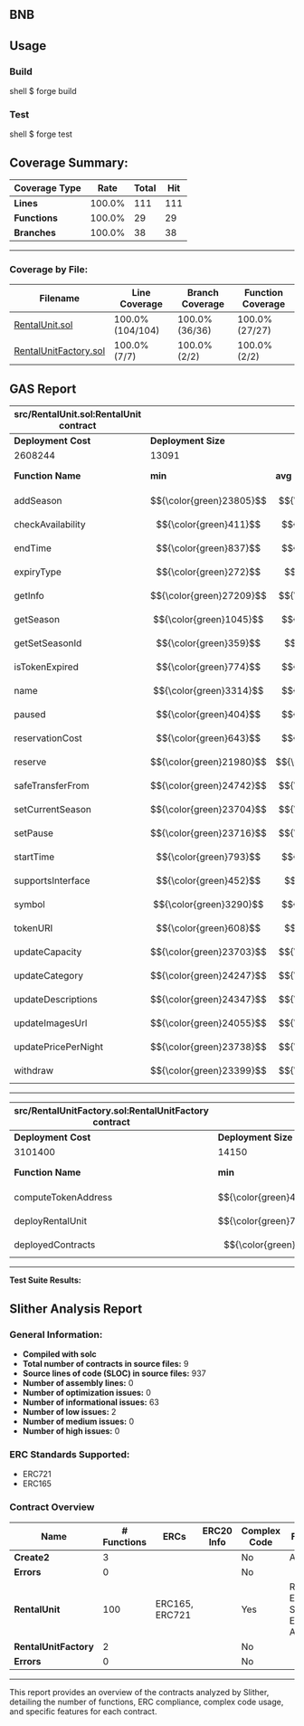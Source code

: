 ## BNB

## Usage

### Build

shell
$ forge build


### Test

shell
$ forge test


## Coverage Summary:

| Coverage Type    | Rate   | Total | Hit   |
|------------------|--------|-------|-------|
| **Lines**        | 100.0% | 111   | 111   |
| **Functions**    | 100.0% | 29    | 29    |
| **Branches**     | 100.0% | 38    | 38    |

---

### Coverage by File:

| Filename               | Line Coverage | Branch Coverage | Function Coverage |
|------------------------|---------------|------------------|-------------------|
| [RentalUnit.sol](coverage/src/src/RentalUnit.sol.gcov.html)    | 100.0% (104/104) | 100.0% (36/36)  | 100.0% (27/27)   |
| [RentalUnitFactory.sol](coverage/src/src/RentalUnitFactory.sol.gcov.html) | 100.0% (7/7)   | 100.0% (2/2)    | 100.0% (2/2)     |

## GAS Report
| src/RentalUnit.sol:RentalUnit contract |                 |        |        |        |         |
|----------------------------------------|-----------------|--------|--------|--------|---------|
| **Deployment Cost**                    | **Deployment Size** |        |        |        |         |
| 2608244                              | 13091         |        |        |        |         |
| **Function Name**                      | **min** | **avg** | **median** | **max** | **# calls** |
| addSeason                            | $${\color{green}23805}$$ | $${\color{orange}90726}$$ | $${\color{orange}112993}$$  | $${\color{red}112993}$$ | 20      |
| checkAvailability                    | $${\color{green}411}$$   | $${\color{orange}2707}$$  | $${\color{orange}1940}$$    | $${\color{red}9182}$$   | 14      |
| endTime                              | $${\color{green}837}$$   | $${\color{orange}1204}$$  | $${\color{orange}837}$$    | $${\color{red}2674}$$   | 5       |
| expiryType                           | $${\color{green}272}$$   | $${\color{orange}272}$$   | $${\color{orange}272}$$    | $${\color{red}272}$$    | 1       |
| getInfo                              | $${\color{green}27209}$$ | $${\color{orange}27542}$$ | $${\color{orange}27209}$$  | $${\color{red}29209}$$  | 6       |
| getSeason                            | $${\color{green}1045}$$  | $${\color{orange}1045}$$  | $${\color{orange}1045}$$   | $${\color{red}1045}$$   | 1       |
| getSetSeasonId                       | $${\color{green}359}$$   | $${\color{orange}359}$$   | $${\color{orange}359}$$    | $${\color{red}359}$$    | 1       |
| isTokenExpired                       | $${\color{green}774}$$   | $${\color{orange}1229}$$  | $${\color{orange}774}$$    | $${\color{red}2597}$$   | 4       |
| name                                 | $${\color{green}3314}$$  | $${\color{orange}3314}$$  | $${\color{orange}3314}$$   | $${\color{red}3314}$$   | 1       |
| paused                               | $${\color{green}404}$$   | $${\color{orange}1070}$$  | $${\color{orange}404}$$    | $${\color{red}2404}$$   | 6       |
| reservationCost                      | $${\color{green}643}$$   | $${\color{orange}2518}$$  | $${\color{orange}2643}$$   | $${\color{red}2643}$$   | 16      |
| reserve                              | $${\color{green}21980}$$ | $${\color{orange}119581}$$ | $${\color{orange}147483}$$ | $${\color{red}195943}$$ | 19      |
| safeTransferFrom                     | $${\color{green}24742}$$ | $${\color{orange}24742}$$ | $${\color{orange}24742}$$  | $${\color{red}24742}$$  | 1       |
| setCurrentSeason                     | $${\color{green}23704}$$ | $${\color{orange}50609}$$ | $${\color{orange}54244}$$  | $${\color{red}54244}$$  | 15      |
| setPause                             | $${\color{green}23716}$$ | $${\color{orange}35028}$$ | $${\color{orange}25938}$$  | $${\color{red}47572}$$  | 9       |
| startTime                            | $${\color{green}793}$$   | $${\color{orange}1160}$$  | $${\color{orange}793}$$    | $${\color{red}2630}$$   | 5       |
| supportsInterface                    | $${\color{green}452}$$   | $${\color{orange}532}$$   | $${\color{orange}563}$$    | $${\color{red}563}$$    | 6       |
| symbol                               | $${\color{green}3290}$$  | $${\color{orange}3290}$$  | $${\color{orange}3290}$$   | $${\color{red}3290}$$   | 1       |
| tokenURI                             | $${\color{green}608}$$   | $${\color{orange}608}$$   | $${\color{orange}608}$$    | $${\color{red}608}$$    | 1       |
| updateCapacity                       | $${\color{green}23703}$$ | $${\color{orange}25657}$$ | $${\color{orange}23759}$$  | $${\color{red}29509}$$  | 3       |
| updateCategory                       | $${\color{green}24247}$$ | $${\color{orange}27326}$$ | $${\color{orange}27326}$$  | $${\color{red}30405}$$  | 2       |
| updateDescriptions                   | $${\color{green}24347}$$ | $${\color{orange}27426}$$ | $${\color{orange}27426}$$  | $${\color{red}30505}$$  | 2       |
| updateImagesUrl                      | $${\color{green}24055}$$ | $${\color{orange}26314}$$ | $${\color{orange}24352}$$  | $${\color{red}30536}$$  | 3       |
| updatePricePerNight                  | $${\color{green}23738}$$ | $${\color{orange}25684}$$ | $${\color{orange}23754}$$  | $${\color{red}29560}$$  | 3       |
| withdraw                             | $${\color{green}23399}$$ | $${\color{orange}27294}$$ | $${\color{orange}27294}$$  | $${\color{red}31189}$$  | 2       |

---

| src/RentalUnitFactory.sol:RentalUnitFactory contract |                 |         |         |         |         |
|------------------------------------------------------|-----------------|---------|---------|---------|---------|
| **Deployment Cost**                                  | **Deployment Size** |         |         |         |         |
| 3101400                                            | 14150         |         |         |         |         |
| **Function Name**                                    | **min** | **avg** | **median** | **max** | **# calls** |
| computeTokenAddress                                | $${\color{green}41787}$$ | $${\color{orange}41787}$$ | $${\color{orange}41787}$$   | $${\color{red}41787}$$ | 1       |
| deployRentalUnit                                   | $${\color{green}70670}$$ | $${\color{orange}1879478}$$ | $${\color{orange}2482414}$$ | $${\color{red}2482414}$$ | 4       |
| deployedContracts                                  | $${\color{green}468}$$   | $${\color{orange}468}$$   | $${\color{orange}468}$$     | $${\color{red}468}$$   | 1       |

---

**Test Suite Results:**



## Slither Analysis Report

### General Information:

- **Compiled with solc**
- **Total number of contracts in source files:** 9
- **Source lines of code (SLOC) in source files:** 937
- **Number of assembly lines:** 0
- **Number of optimization issues:** 0
- **Number of informational issues:** 63
- **Number of low issues:** 2
- **Number of medium issues:** 0
- **Number of high issues:** 0

### ERC Standards Supported:

- ERC721
- ERC165

### Contract Overview

| **Name**           | **# Functions** | **ERCs**        | **ERC20 Info** | **Complex Code** | **Features**             |
|--------------------|-----------------|-----------------|----------------|------------------|--------------------------|
| **Create2**        | 3               |                 |                | No               | Assembly                |
| **Errors**         | 0               |                 |                | No               |                          |
| **RentalUnit**     | 100             | ERC165, ERC721  |                | Yes              | Receive ETH, Send ETH, Assembly |
| **RentalUnitFactory** | 2             |                 |                | No               |                          |
| **Errors**         | 0               |                 |                | No               |                          |

---

This report provides an overview of the contracts analyzed by Slither, detailing the number of functions, ERC compliance, complex code usage, and specific features for each contract.
